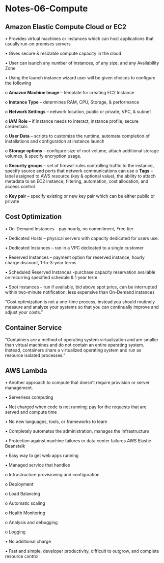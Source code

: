 # Notes-06-Compute

## Amazon Elastic Compute Cloud or EC2

•	Provides virtual machines or instances which can host applications that usually run-on premises servers

• Gives secure & resizable compute capacity in the cloud 

•	User can launch any number of instances, of any size, and any Availability Zone

•	Using the launch instance wizard user will be given choices to configure the following

   o	**Amazon Machine Image** – template for creating EC2 Instance 

   o	**Instance Type** – determines RAM, CPU, Storage, & performance  

   o **Network Settings** – network location, public or private, VPC, & subnet

   o	**IAM Role** – if instance needs to interact, instance profile, secure credentials 

   o	**User Data** – scripts to customize the runtime, automate completion of installations and configuration at instance launch 

   o	**Storage options** – configure size of root volume, attach additional storage volumes, & specify encryption usage. 

   o	**Security groups** – set of firewall rules controlling traffic to the instance, specify source and ports that network communications can use 
   o	**Tags** – label assigned to AWS resource (key & optional value), the ability to attach metadata to an EC2 instance, filtering, automation, cost allocation, and access control 

  o	**Key pair** – specify existing or new key pair which can be either public or private 

## Cost Optimization 

•	On-Demand Instances – pay hourly, no commitment, Free tier 

•	Dedicated Hosts – physical servers with capacity dedicated for users use. 

•	Dedicated Instances – ran in a VPC dedicated to a single customer 

•	Reserved Instances – payment option for reserved instance, hourly charge discount, 1-to-3-year terms

•	Scheduled Reserved Instances -purchase capacity reservation available on recurring specified schedule & 1 year term 

•	Spot Instances – run if available, bid above spot price, can be interrupted within two-minute notification, less expensive than On-Demand instances

“Cost optimization is not a one-time process, instead you should routinely measure and analyze your systems so that you can continually improve and adjust your costs.” 

## Container Service 

“Containers are a method of operating system virtualization and are smaller than virtual machines and do not contain an entire operating system. Instead, containers share a virtualized operating system and run as resource isolated processes.”

## AWS Lambda

•	Another approach to compute that doesn’t require provision or server management.

•	Serverless computing

•	Not charged when code is not running; pay for the requests that are served and compute time 

•	No new languages, tools, or frameworks to learn 

•	Completely automates the administration, manages the infrastructure 

•	Protection against machine failures or data center failures 
AWS Elastic Beanstalk 

•	Easy way to get web apps running 

•	Managed service that handles 

  o	Infrastructure provisioning and configuration 

  o	Deployment 

  o	Load Balancing 

  o	Automatic scaling 

  o	Health Monitoring 

  o	Analysis and debugging 

  o	Logging 

•	No additional charge

•	Fast and simple, developer productivity, difficult to outgrow, and complete resource control
